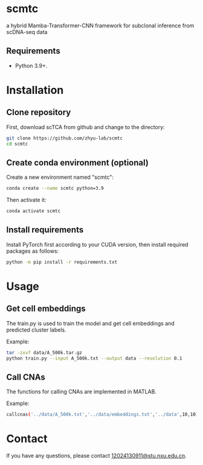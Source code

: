 # scmtc
a hybrid Mamba-Transformer-CNN framework for subclonal inference from scDNA-seq data

## Requirements

* Python 3.9+.

# Installation

## Clone repository

First, download scTCA from github and change to the directory:

```bash
git clone https://github.com/zhyu-lab/scmtc
cd scmtc
```

## Create conda environment (optional)

Create a new environment named "scmtc":

```bash
conda create --name scmtc python=3.9
```

Then activate it:

```bash
conda activate scmtc
```

## Install requirements
Install PyTorch first according to your CUDA version, then install required packages as follows:
```bash
python -m pip install -r requirements.txt
```

# Usage

## Get cell embeddings

The train.py is used to train the model and get cell embeddings and predicted cluster labels.

Example:

```bash
tar -zxvf data/A_500k.tar.gz
python train.py --input A_500k.txt --output data --resolution 0.1
```

## Call CNAs
The functions for calling CNAs are implemented in MATLAB.

Example:

```bash
callcnas('../data/A_500k.txt','../data/embeddings.txt','../data',10,10)
```

# Contact

If you have any questions, please contact 12024130911@stu.nxu.edu.cn.